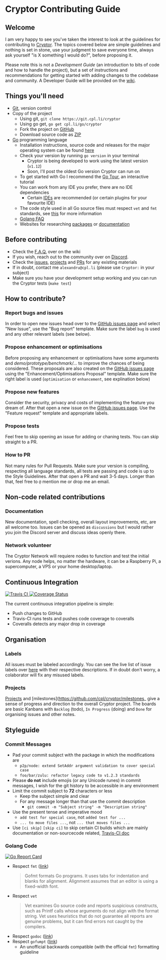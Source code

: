 # Cryptor Contributing Guide

## Welcome

I am very happy to see you've taken the interest to look at the guidelines for contributing to [Cryptor](git.cpl.li/cryptor). The topics covered below are simple guidelines and nothing is set in stone, use your judgment to save everyone time, always ask yourself "is X something I would do?", before proposing it.

Please note this is not a *Development Guide* (an introduction to bits of code and how to handle the project), but a set of instructions and recommendations for getting started with adding changes to the codebase and community. A Developer Guide will be provided on the [wiki](https://github.com/cpl/cryptor/wiki).

## Things you'll need

* [Git](https://git-scm.com), version control
* Copy of the project
  * Using git, `git clone https://git.cpl.li/cryptor`
  * Using go get, `go get cpl.li/go/cryptor`
  * Fork the project on [GitHub](https://git.cpl.li/cryptor)
  * Download source code as [ZIP](https://github.com/cpl/cryptor/archive/master.zip)
* [Go](https://golang.org) programming language
  * Installation instructions, source code and releases for the major operating system can be found [here](https://golang.org/doc/install)
  * Check your version by running `go version` in your terminal
    * Cryptor is being developed to work using the latest version (`v1.12`)
    * Soon, I'll post the oldest Go version Cryptor can run on
  * To get started with Go I recommend the [Go Tour](https://tour.golang.org/), an interactive tutorial
  * You can work from any IDE you prefer, there are no IDE dependencies
    * Certain [IDEs](https://golang.org/doc/editors.html) are recommended (or certain plugins for your favourite IDE)
  * The code style used in all Go source files must respect `vet` and `fmt` standards, see [this](https://golang.org/doc/effective_go.html) for more information
  * [Golang FAQ](https://golang.org/doc/faq)
  * Websites for researching [packages](https://golang.org/pkg/) or [documentation](https://godoc.org)

## Before contributing

* Check the [F.A.Q.](https://github.com/cpl/cryptor/wiki/FAQ) over on the wiki
* If you wish, reach out to the community over on [Discord](https://discord.gg/vGQ76Uz). 
* Check the [issues](https://github.com/cpl/cryptor/issues), [projects](https://github.com/cpl/cryptor/projects) and [PRs](https://github.com/cpl/cryptor/pulls) for any existing materials
* If in doubt, contact me `alexandru@cpl.li` (please use `Cryptor:` in your subject)
* Make sure you have your development setup working and you can run the Cryptor tests (`make test`)

## How to contribute?

### Report bugs and issues

In order to open new issues head over to the [GitHub issues page](https://github.com/cpl/cryptor/issues) and select "New Issue", use the "Bug report" template. Make sure the label `bug` is used and any other relevant labels (see below).

### Propose enhancement or optimisations

Before proposing any enhancement or optimisations have some arguments and *demo/prototype/benchmark/...* to improve the chances of being considered. These proposals are also created on the [GitHub issues page](https://github.com/cpl/cryptor/issues) using the "Enhancement/Optimisations Proposal" template. Make sure the right label is used (`optimisation` or `enhancement`, see explination below)

### Propose new features

Consider the security, privacy and costs of implementing the feature you dream of. After that open a new issue on the [GitHub issues page](https://github.com/cpl/cryptor/issues). Use the "Feature request" template and appropriate labels.

### Propose tests

Feel free to skip opening an issue for adding or chaning tests. You can skip straight to a PR.

### How to PR

Not many rules for Pull Requests. Make sure your version is compiling, respecting all language standards, all tests are passing and code is up to the Style Guidelines. After that open a PR and wait 3-5 days. Longer than that, feel free to `@` mention me or drop me an email.

## Non-code related contributions

### Documentation

New documentation, spell checking, overall layout improvements, etc, are all welcome too. Issues can be opened as `discussions` but I would rather you join the Discord server and discuss ideas openly there.

### Network volunteer

The Cryptor Network will requiere nodes to function and test the initial verions. Any node helps, no matter the hardware, it can be a Raspberry Pi, a supercomputer, a VPS or your home desktop/laptop.

## Continuous Integration

 <a href="https://travis-ci.org/cpl/cryptor">
   <img src="https://img.shields.io/travis/cpl/cryptor/master.svg" alt="Travis CI" />
 </a>
 <a href="https://coveralls.io/github/cpl/cryptor?branch=master">
   <img src="https://img.shields.io/coveralls/github/cpl/cryptor/master.svg" alt="Coverage Status" />
 </a>

The current continuous integration pipeline is simple:
* Push changes to GitHub
* Travis-CI runs tests and pushes code coverage to coveralls
* Coveralls detects any major drop in coverage

## Organisation

### Labels

All issues must be labeled accordingly. You can see the live list of issue labels over [here](https://github.com/cpl/cryptor/labels) with their respective descriptions. If in doubt don't worry, a colaborator will fix any misused labels.

### Projects

[Projects](https://github.com/cpl/cryptor/projects) and [milestones](https://github.com/cpl/cryptor/milestones_ give a sense of progress and direction to the overall Cryptor project. The boards are basic Kanbans with `Backlog` (todo), `In Progress` (doing) and `Done` for organising issues and other notes.

## Styleguide

### Commit Messages

* Pad your commit subject with the package in which the modifications are
  * `p2p/node: extend SetAddr argument validation to cover special case`
  * `foo/bar/zulu: refactor legacy code to v1.2.3 standards`
* Please **do not** include emojis (or any Unicode runes) in commit messages, I wish for the git history to be accessible in any environment
* Limit the commit subject to **72** characters or less
  * Keep the subject simple and clear
  * For any message longer than that use the commit description
    * `git commit -m "Subject string" -m "Description string"`
* Use the present tense and imperative mood
  * `add test for special case`, not `added test for ...`
  * `... to move files ...`, not `... that moves files ...`
* Use `[ci skip]` `[skip ci]` to skip certain CI builds which are mainly documentation or non-sourcecode related, [Travis-CI doc](https://docs.travis-ci.com/user/customizing-the-build/#skipping-a-build)

### Golang Code

[![Go Report Card](https://goreportcard.com/badge/cpl.li/go/cryptor)](https://goreportcard.com/report/cpl.li/go/cryptor)

* Respect `fmt` ([link](https://golang.org/doc/effective_go.html#formatting))
  >Gofmt formats Go programs. It uses tabs for indentation and blanks for
  >alignment. Alignment assumes that an editor is using a fixed-width font.
* Respect `vet`
  > Vet examines Go source code and reports suspicious constructs, such as
  > Printf calls whose arguments do not align with the format string. Vet uses
  > heuristics that do not guarantee all reports are genuine problems, but it
  > can find errors not caught by the compilers.
* Respect `godoc` ([link](https://golang.org/doc/effective_go.html#commentary))
* Respect `gofumpt` ([link](https://github.com/mvdan/gofumpt))
  * An unofficial backwards compatible (with the official `fmt`) formatting guideline

